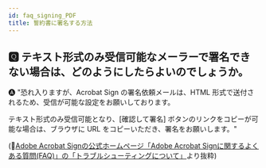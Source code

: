 ```yaml
---
id: faq_signing_PDF
title: 誓約書に署名する方法
---
```


## &#x1F180; テキスト形式のみ受信可能なメーラーで署名できない場合は、どのようにしたらよいのでしょうか。

&#x1F150; "恐れ入りますが、Acrobat Sign の署名依頼メールは、HTML 形式で送付されるため、受信が可能な設定をお願いしております。

テキスト形式のみ受信可能となり、[確認して署名] ボタンのリンクをコピーが可能な場合は、ブラウザに URL をコピーいただき、署名をお願いします。"

(&#x1f517;<u><a href="https://helpx.adobe.com/jp/sign/faq.html">Adobe Acrobat Signの公式ホームページ「Adobe Acrobat Signに関するよくある質問(FAQ)」の「トラブルシューティングについて」</a></u>より抜粋)
